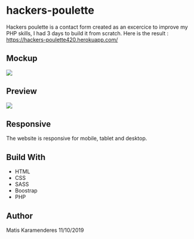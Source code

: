 # hackers-poulette

Hackers poulette is a contact form created as an excercice to improve my PHP skills, I had 3 days to build it from scratch.
Here is the result : https://hackers-poulette420.herokuapp.com/

<h2>Mockup</h2>

<img src="assets/img/screenShot/mockup.png">

<h2>Preview</h2>

<img src="assets/img/screenShot/screenWeb.png">

<h2>Responsive</h2>
The website is responsive for mobile, tablet and desktop.

<h2> Build With </h2>
<ul>
    <li>HTML</li>
    <li>CSS</li>
    <li>SASS</li>
    <li>Boostrap</li>
    <li>PHP</li>
</ul>

<h2>Author</h2>
Matis Karamenderes
11/10/2019

